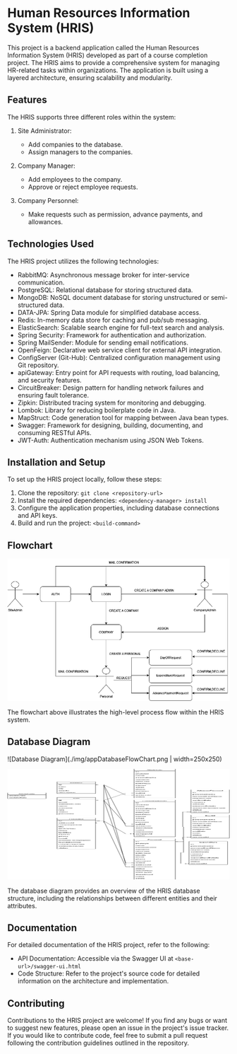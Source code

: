 # Human Resources Information System (HRIS)

This project is a backend application called the Human Resources Information System (HRIS) developed as part of a course completion project. The HRIS aims to provide a comprehensive system for managing HR-related tasks within organizations. The application is built using a layered architecture, ensuring scalability and modularity.

## Features

The HRIS supports three different roles within the system:

1. Site Administrator:
   - Add companies to the database.
   - Assign managers to the companies.
   
2. Company Manager:
   - Add employees to the company.
   - Approve or reject employee requests.
   
3. Company Personnel:
   - Make requests such as permission, advance payments, and allowances.

## Technologies Used

The HRIS project utilizes the following technologies:

- RabbitMQ: Asynchronous message broker for inter-service communication.
- PostgreSQL: Relational database for storing structured data.
- MongoDB: NoSQL document database for storing unstructured or semi-structured data.
- DATA-JPA: Spring Data module for simplified database access.
- Redis: In-memory data store for caching and pub/sub messaging.
- ElasticSearch: Scalable search engine for full-text search and analysis.
- Spring Security: Framework for authentication and authorization.
- Spring MailSender: Module for sending email notifications.
- OpenFeign: Declarative web service client for external API integration.
- ConfigServer (Git-Hub): Centralized configuration management using Git repository.
- apiGateway: Entry point for API requests with routing, load balancing, and security features.
- CircuitBreaker: Design pattern for handling network failures and ensuring fault tolerance.
- Zipkin: Distributed tracing system for monitoring and debugging.
- Lombok: Library for reducing boilerplate code in Java.
- MapStruct: Code generation tool for mapping between Java bean types.
- Swagger: Framework for designing, building, documenting, and consuming RESTful APIs.
- JWT-Auth: Authentication mechanism using JSON Web Tokens.

## Installation and Setup

To set up the HRIS project locally, follow these steps:

1. Clone the repository: `git clone <repository-url>`
2. Install the required dependencies: `<dependency-manager> install`
3. Configure the application properties, including database connections and API keys.
4. Build and run the project: `<build-command>`

## Flowchart

![Flowchart](./img/appFlowChart.png)<br>

The flowchart above illustrates the high-level process flow within the HRIS system.

## Database Diagram

![Database Diagram](./img/appDatabaseFlowChart.png | width=250x250)<br>
<p align="center">
  <img width="600" height="250" src="./img/appDatabaseFlowChart.png ">
</p>

The database diagram provides an overview of the HRIS database structure, including the relationships between different entities and their attributes.

## Documentation

For detailed documentation of the HRIS project, refer to the following:

- API Documentation: Accessible via the Swagger UI at `<base-url>/swagger-ui.html`
- Code Structure: Refer to the project's source code for detailed information on the architecture and implementation.

## Contributing

Contributions to the HRIS project are welcome! If you find any bugs or want to suggest new features, please open an issue in the project's issue tracker. If you would like to contribute code, feel free to submit a pull request following the contribution guidelines outlined in the repository.





